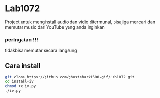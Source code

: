 # Lab1072

Project untuk menginstall audio dan vidio ditermunal, bisajiga mencari dan memutar music dari YouTube yang anda inginkan 
### peringatan !!!
tidakbisa memutar secara langsung 
## Cara install

```bash
git clone https://github.com/ghostshark1500-gif/Lab1072.git
cd install-iv
chmod +x iv.py
./iv.py
